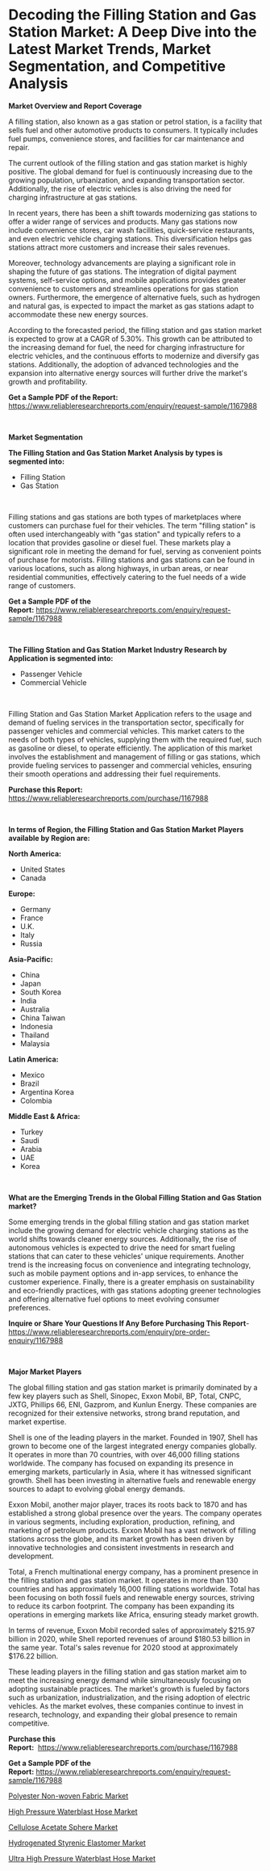 <p><h1>Decoding the Filling Station and Gas Station Market: A Deep Dive into the Latest Market Trends, Market Segmentation, and Competitive Analysis</h1></p><p><strong>Market Overview and Report Coverage</strong></p>
<p><p>A filling station, also known as a gas station or petrol station, is a facility that sells fuel and other automotive products to consumers. It typically includes fuel pumps, convenience stores, and facilities for car maintenance and repair.</p><p>The current outlook of the filling station and gas station market is highly positive. The global demand for fuel is continuously increasing due to the growing population, urbanization, and expanding transportation sector. Additionally, the rise of electric vehicles is also driving the need for charging infrastructure at gas stations.</p><p>In recent years, there has been a shift towards modernizing gas stations to offer a wider range of services and products. Many gas stations now include convenience stores, car wash facilities, quick-service restaurants, and even electric vehicle charging stations. This diversification helps gas stations attract more customers and increase their sales revenues.</p><p>Moreover, technology advancements are playing a significant role in shaping the future of gas stations. The integration of digital payment systems, self-service options, and mobile applications provides greater convenience to customers and streamlines operations for gas station owners. Furthermore, the emergence of alternative fuels, such as hydrogen and natural gas, is expected to impact the market as gas stations adapt to accommodate these new energy sources.</p><p>According to the forecasted period, the filling station and gas station market is expected to grow at a CAGR of 5.30%. This growth can be attributed to the increasing demand for fuel, the need for charging infrastructure for electric vehicles, and the continuous efforts to modernize and diversify gas stations. Additionally, the adoption of advanced technologies and the expansion into alternative energy sources will further drive the market's growth and profitability.</p></p>
<p><strong>Get a Sample PDF of the Report:</strong> <a href="https://www.reliableresearchreports.com/enquiry/request-sample/1167988">https://www.reliableresearchreports.com/enquiry/request-sample/1167988</a></p>
<p>&nbsp;</p>
<p><strong>Market Segmentation</strong></p>
<p><strong>The Filling Station and Gas Station Market Analysis by types is segmented into:</strong></p>
<p><ul><li>Filling Station</li><li>Gas Station</li></ul></p>
<p>&nbsp;</p>
<p><p>Filling stations and gas stations are both types of marketplaces where customers can purchase fuel for their vehicles. The term "filling station" is often used interchangeably with "gas station" and typically refers to a location that provides gasoline or diesel fuel. These markets play a significant role in meeting the demand for fuel, serving as convenient points of purchase for motorists. Filling stations and gas stations can be found in various locations, such as along highways, in urban areas, or near residential communities, effectively catering to the fuel needs of a wide range of customers.</p></p>
<p><strong>Get a Sample PDF of the Report:</strong>&nbsp;<a href="https://www.reliableresearchreports.com/enquiry/request-sample/1167988">https://www.reliableresearchreports.com/enquiry/request-sample/1167988</a></p>
<p>&nbsp;</p>
<p><strong>The Filling Station and Gas Station Market Industry Research by Application is segmented into:</strong></p>
<p><ul><li>Passenger Vehicle</li><li>Commercial Vehicle</li></ul></p>
<p>&nbsp;</p>
<p><p>Filling Station and Gas Station Market Application refers to the usage and demand of fueling services in the transportation sector, specifically for passenger vehicles and commercial vehicles. This market caters to the needs of both types of vehicles, supplying them with the required fuel, such as gasoline or diesel, to operate efficiently. The application of this market involves the establishment and management of filling or gas stations, which provide fueling services to passenger and commercial vehicles, ensuring their smooth operations and addressing their fuel requirements.</p></p>
<p><strong>Purchase this Report:</strong>&nbsp; <a href="https://www.reliableresearchreports.com/purchase/1167988">https://www.reliableresearchreports.com/purchase/1167988</a></p>
<p>&nbsp;</p>
<p><strong>In terms of Region, the Filling Station and Gas Station Market Players available by Region are:</strong></p>
<p>
    <p> <strong> North America: </strong>
        <ul>
            <li>United States</li>
            <li>Canada</li>
        </ul>
        </p> 
    <p> <strong> Europe: </strong>
        <ul>
            <li>Germany</li>
            <li>France</li>
            <li>U.K.</li>
            <li>Italy</li>
            <li>Russia</li>
        </ul>
        </p> 
    <p> <strong> Asia-Pacific: </strong>
        <ul>
            <li>China</li>
            <li>Japan</li>
            <li>South Korea</li>
            <li>India</li>
            <li>Australia</li>
            <li>China Taiwan</li>
            <li>Indonesia</li>
            <li>Thailand</li>
            <li>Malaysia</li>
        </ul>
        </p> 
    <p> <strong> Latin America: </strong>
        <ul>
            <li>Mexico</li>
            <li>Brazil</li>
            <li>Argentina Korea</li>
            <li>Colombia</li>
        </ul>
        </p> 
    <p> <strong> Middle East & Africa: </strong>
        <ul>
            <li>Turkey</li>
            <li>Saudi</li>
            <li>Arabia</li>
            <li>UAE</li>
            <li>Korea</li>
        </ul>
    </p>
    </p>
<p>&nbsp;</p>
<p><strong>What are the Emerging Trends in the Global Filling Station and Gas Station market?</strong></p>
<p><p>Some emerging trends in the global filling station and gas station market include the growing demand for electric vehicle charging stations as the world shifts towards cleaner energy sources. Additionally, the rise of autonomous vehicles is expected to drive the need for smart fueling stations that can cater to these vehicles' unique requirements. Another trend is the increasing focus on convenience and integrating technology, such as mobile payment options and in-app services, to enhance the customer experience. Finally, there is a greater emphasis on sustainability and eco-friendly practices, with gas stations adopting greener technologies and offering alternative fuel options to meet evolving consumer preferences.</p></p>
<p><strong>Inquire or Share Your Questions If Any Before Purchasing This Report</strong>- <a href="https://www.reliableresearchreports.com/enquiry/pre-order-enquiry/1167988">https://www.reliableresearchreports.com/enquiry/pre-order-enquiry/1167988</a></p>
<p>&nbsp;</p>
<p><strong>Major Market Players</strong></p>
<p><p>The global filling station and gas station market is primarily dominated by a few key players such as Shell, Sinopec, Exxon Mobil, BP, Total, CNPC, JXTG, Phillips 66, ENI, Gazprom, and Kunlun Energy. These companies are recognized for their extensive networks, strong brand reputation, and market expertise.</p><p>Shell is one of the leading players in the market. Founded in 1907, Shell has grown to become one of the largest integrated energy companies globally. It operates in more than 70 countries, with over 46,000 filling stations worldwide. The company has focused on expanding its presence in emerging markets, particularly in Asia, where it has witnessed significant growth. Shell has been investing in alternative fuels and renewable energy sources to adapt to evolving global energy demands.</p><p>Exxon Mobil, another major player, traces its roots back to 1870 and has established a strong global presence over the years. The company operates in various segments, including exploration, production, refining, and marketing of petroleum products. Exxon Mobil has a vast network of filling stations across the globe, and its market growth has been driven by innovative technologies and consistent investments in research and development.</p><p>Total, a French multinational energy company, has a prominent presence in the filling station and gas station market. It operates in more than 130 countries and has approximately 16,000 filling stations worldwide. Total has been focusing on both fossil fuels and renewable energy sources, striving to reduce its carbon footprint. The company has been expanding its operations in emerging markets like Africa, ensuring steady market growth.</p><p>In terms of revenue, Exxon Mobil recorded sales of approximately $215.97 billion in 2020, while Shell reported revenues of around $180.53 billion in the same year. Total's sales revenue for 2020 stood at approximately $176.22 billion.</p><p>These leading players in the filling station and gas station market aim to meet the increasing energy demand while simultaneously focusing on adopting sustainable practices. The market's growth is fueled by factors such as urbanization, industrialization, and the rising adoption of electric vehicles. As the market evolves, these companies continue to invest in research, technology, and expanding their global presence to remain competitive.</p></p>
<p><strong>Purchase this Report:</strong>&nbsp;&nbsp;<a href="https://www.reliableresearchreports.com/purchase/1167988">https://www.reliableresearchreports.com/purchase/1167988</a></p>
<p></p>
<p><strong>Get a Sample PDF of the Report:</strong>&nbsp;<a href="https://www.reliableresearchreports.com/enquiry/request-sample/1167988">https://www.reliableresearchreports.com/enquiry/request-sample/1167988</a></p>
<p><p><a href="https://medium.com/@dennismurphy47/polyester-non-woven-fabric-market-outlook-industry-overview-and-forecast-2023-to-2030-2cbde3086204">Polyester Non-woven Fabric Market</a></p><p><a href="https://medium.com/@josephweaver29/high-pressure-waterblast-hose-market-insights-into-market-cagr-market-trends-and-growth-41fcc24dc791">High Pressure Waterblast Hose Market</a></p><p><a href="https://medium.com/@irwingibson727/cellulose-acetate-sphere-market-analysis-and-sze-forecasted-for-period-from-2023-to-2030-aa5b944ebf6a">Cellulose Acetate Sphere Market</a></p><p><a href="https://medium.com/@vincentalvarez1980/hydrogenated-styrenic-elastomer-market-focuses-on-market-share-size-and-projected-forecast-till-361646f7b61f">Hydrogenated Styrenic Elastomer Market</a></p><p><a href="https://medium.com/@amandagarza17/ultra-high-pressure-waterblast-hose-market-size-market-outlook-and-market-forecast-2023-to-2030-753036cbc14e">Ultra High Pressure Waterblast Hose Market</a></p></p>